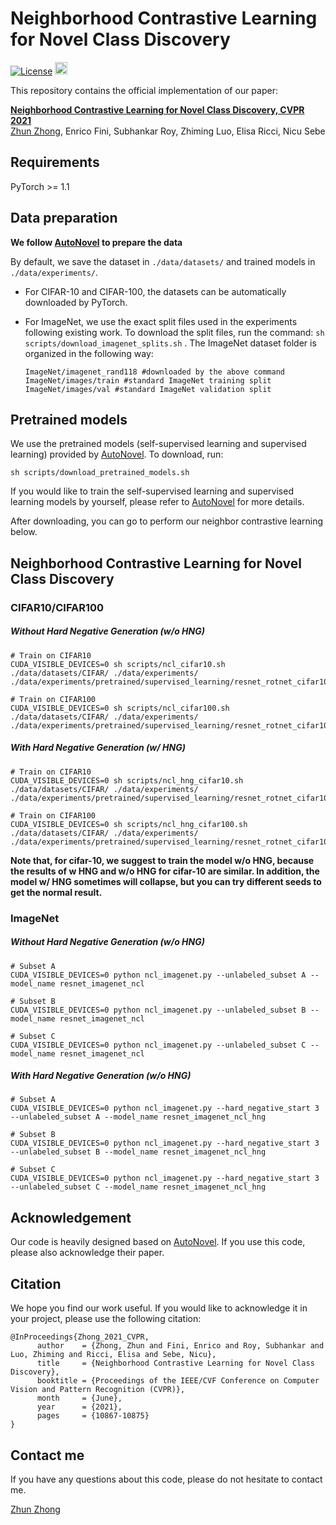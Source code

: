 # Neighborhood Contrastive Learning for Novel Class Discovery
[![License](https://img.shields.io/badge/License-Apache%202.0-blue.svg)](https://opensource.org/licenses/Apache-2.0)
<img alt="PyTorch" height="20" src="https://img.shields.io/badge/PyTorch-%23EE4C2C.svg?&style=for-the-badge&logo=PyTorch&logoColor=white" />

This repository contains the official implementation of our paper:

**[Neighborhood Contrastive Learning for Novel Class Discovery, CVPR 2021](http://zhunzhong.site/project/ncl.html/)**
<br>
[Zhun Zhong](http://zhunzhong.site), Enrico Fini, Subhankar Roy, Zhiming Luo, Elisa Ricci, Nicu Sebe
<br>


## Requirements

PyTorch >= 1.1


## Data preparation

**We follow [AutoNovel](https://github.com/k-han/AutoNovel) to prepare the data**

By default, we save the dataset in `./data/datasets/` and trained models in `./data/experiments/`.

- For CIFAR-10 and  CIFAR-100, the datasets can be automatically downloaded by PyTorch.

- For ImageNet, we use the exact split files used in the experiments following existing work. To download the split files, run the command:
``
sh scripts/download_imagenet_splits.sh
``
. The ImageNet dataset folder is organized in the following way:

    ```
    ImageNet/imagenet_rand118 #downloaded by the above command
    ImageNet/images/train #standard ImageNet training split
    ImageNet/images/val #standard ImageNet validation split
    ```

## Pretrained models
We use the pretrained models (self-supervised learning and supervised learning) provided by [AutoNovel](https://github.com/k-han/AutoNovel). To download, run:
```
sh scripts/download_pretrained_models.sh
```
If you would like to train the self-supervised learning and supervised learning models by yourself, please refer to [AutoNovel](https://github.com/k-han/AutoNovel) for more details.

After downloading, you can go to perform our neighbor contrastive learning below.


## Neighborhood Contrastive Learning for Novel Class Discovery

### CIFAR10/CIFAR100


##### Without Hard Negative Generation (w/o HNG)

```shell
# Train on CIFAR10
CUDA_VISIBLE_DEVICES=0 sh scripts/ncl_cifar10.sh ./data/datasets/CIFAR/ ./data/experiments/ ./data/experiments/pretrained/supervised_learning/resnet_rotnet_cifar10.pth

# Train on CIFAR100
CUDA_VISIBLE_DEVICES=0 sh scripts/ncl_cifar100.sh ./data/datasets/CIFAR/ ./data/experiments/ ./data/experiments/pretrained/supervised_learning/resnet_rotnet_cifar100.pth

```

##### With Hard Negative Generation (w/ HNG)

```shell
# Train on CIFAR10
CUDA_VISIBLE_DEVICES=0 sh scripts/ncl_hng_cifar10.sh ./data/datasets/CIFAR/ ./data/experiments/ ./data/experiments/pretrained/supervised_learning/resnet_rotnet_cifar10.pth

# Train on CIFAR100
CUDA_VISIBLE_DEVICES=0 sh scripts/ncl_hng_cifar100.sh ./data/datasets/CIFAR/ ./data/experiments/ ./data/experiments/pretrained/supervised_learning/resnet_rotnet_cifar100.pth
```

**Note that, for cifar-10, we suggest to train the model w/o HNG, because the results of w HNG and w/o HNG for cifar-10 are similar. In addition, the model w/ HNG sometimes will collapse, but you can try different seeds to get the normal result.**

### ImageNet

##### Without Hard Negative Generation (w/o HNG)

```shell
# Subset A
CUDA_VISIBLE_DEVICES=0 python ncl_imagenet.py --unlabeled_subset A --model_name resnet_imagenet_ncl

# Subset B
CUDA_VISIBLE_DEVICES=0 python ncl_imagenet.py --unlabeled_subset B --model_name resnet_imagenet_ncl

# Subset C
CUDA_VISIBLE_DEVICES=0 python ncl_imagenet.py --unlabeled_subset C --model_name resnet_imagenet_ncl
```

##### With Hard Negative Generation (w/o HNG)

```shell
# Subset A
CUDA_VISIBLE_DEVICES=0 python ncl_imagenet.py --hard_negative_start 3 --unlabeled_subset A --model_name resnet_imagenet_ncl_hng

# Subset B
CUDA_VISIBLE_DEVICES=0 python ncl_imagenet.py --hard_negative_start 3 --unlabeled_subset B --model_name resnet_imagenet_ncl_hng

# Subset C
CUDA_VISIBLE_DEVICES=0 python ncl_imagenet.py --hard_negative_start 3 --unlabeled_subset C --model_name resnet_imagenet_ncl_hng
```

## Acknowledgement

Our code is heavily designed based on [AutoNovel](https://github.com/k-han/AutoNovel). If you use this code, please also acknowledge their paper.


## Citation
We hope you find our work useful. If you would like to acknowledge it in your project, please use the following citation:
```
@InProceedings{Zhong_2021_CVPR,
      author    = {Zhong, Zhun and Fini, Enrico and Roy, Subhankar and Luo, Zhiming and Ricci, Elisa and Sebe, Nicu},
      title     = {Neighborhood Contrastive Learning for Novel Class Discovery},
      booktitle = {Proceedings of the IEEE/CVF Conference on Computer Vision and Pattern Recognition (CVPR)},
      month     = {June},
      year      = {2021},
      pages     = {10867-10875}
}
```

## Contact me

If you have any questions about this code, please do not hesitate to contact me.

[Zhun Zhong](https://zhunzhong.site)